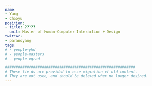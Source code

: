```yaml
---
name:
- Yang
- Chaoyu
position:
- title: ?????
  unit: Master of Human-Computer Interaction + Design
twitter:
- paranoyang
tags:
# - people-phd
# - people-masters
# - people-ugrad

############################################################
# These fields are provided to ease migration of old content.
# They are not used, and should be deleted when no longer desired.
---
```

